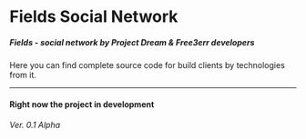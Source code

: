 # Fields Social Network

##### Fields - social network by Project Dream & Free3err developers

Here you can find complete source code for build clients by technologies from it.

---

#### Right now the project in development

###### Ver. 0.1 Alpha
